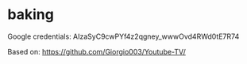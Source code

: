 # baking

Google credentials:
AIzaSyC9cwPYf4z2qgney_wwwOvd4RWd0tE7R74

Based on: https://github.com/Giorgio003/Youtube-TV/